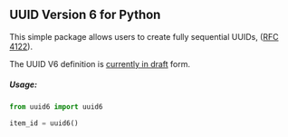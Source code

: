 ## UUID Version 6 for Python

This simple package allows users to create fully sequential UUIDs, ([RFC 4122](https://tools.ietf.org/html/draft-peabody-dispatch-new-uuid-format-00)).

The UUID V6 definition is [currently in draft](https://tools.ietf.org/html/draft-peabody-dispatch-new-uuid-format-00) form.

##### Usage:

```python
from uuid6 import uuid6

item_id = uuid6()
```
